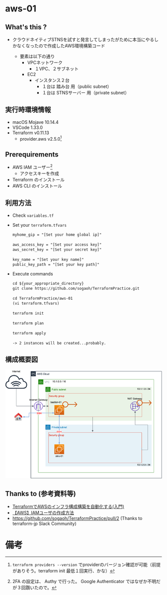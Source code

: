 # aws-01

## What's this ?
- クラウドネイティブSTNSを試すと発言してしまったがために本当にやるしかなくなったので作成したAWS環境構築コード

  - 要素は以下の通り
      - VPCネットワーク
          - １VPC、２サブネット
      - EC2
          - インスタンス２台
              - １台は 踏み台 用（public subnet）
              - １台は STNSサーバー 用（private subnet）


## 実行時環境情報
- macOS Mojave 10.14.4
- VSCode 1.33.0
- Terraform v0.11.13
    - provider.aws v2.5.0[^1] 


## Prerequirements 

- AWS IAM ユーザー[^2]
    - アクセスキーを作成
- Terraform のインストール
- AWS CLI のインストール


## 利用方法

- Check `variables.tf`

- Set your `terraform.tfvars`
    ```
    myhome_gip = "[Set your home global ip]"

    aws_access_key = "[Set your access key]"
    aws_secret_key = "[Set your secret key]"

    key_name = "[Set your key name]"
    public_key_path = "[Set your key path]"
    ```

- Execute commands 
    ```
    cd ${your_appropriate_directory}
    git clone https://github.com/sogaoh/TerraformPractice.git

    cd TerraformPractice/aws-01
    (vi terraform.tfvars)

    terraform init 

    terraform plan 

    terraform apply

    -> 2 instances will be created...probably.
    ```


## 構成概要図
![](aws-01.png)


## Thanks to (参考資料等)
- [TerraformでAWSのインフラ構成構築を自動化する(入門)](https://khigashigashi.hatenablog.com/entry/2018/09/25/232313)
- [【AWS】IAMユーザの作成方法](https://qiita.com/mrmomoca/items/319bdb471aaf38f74c49)
- https://github.com/sogaoh/TerraformPractice/pull/2 (Thanks to terraform-jp Slack Community)

# 備考

[^1]: `terraform providers --version` でproviderのバージョン確認が可能（前提がありそう。terraform init 最低１回実行、かな）  
[^2]: 2FA の設定は、 Authy で行った。 Google Authenticator ではなぜか不明だが３回躓いたので。  
